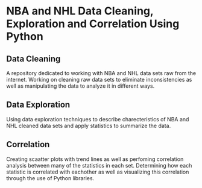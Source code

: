 # NBA and NHL Data Cleaning, Exploration and Correlation Using Python

## Data Cleaning
A repository dedicated to working with NBA and NHL data sets raw from the internet. Working on cleaning raw data sets to eliminate inconsistencies as well as manipulating the data to analyze it in different ways.

## Data Exploration
Using data exploration techniques to describe charecteristics of NBA and NHL cleaned data sets and apply statistics to summarize the data.

## Correlation
Creating scaatter plots with trend lines as well as perfoming correlation analysis between many of the statistics in each set. Determining how each statistic is correlated with eachother as well as visualizing this correlation through the use of Python libraries.
